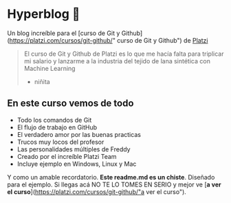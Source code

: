 # Hyperblog 💚
Un blog incre&iacute;ble para el [curso de Git y Github](https://platzi.com/cursos/git-github/" curso de Git y Github") de [Platzi](https://platzi.com/"Platzi")

>El curso de Git y Github de Platzi es lo que me hac&iacute;a falta para triplicar mi salario y lanzarme a la industria del tejido de lana sint&eacute;tica con Machine Learning
> - niñita

## En este curso vemos de todo
* Todo los comandos de Git
* El flujo de trabajo en GitHub
* El verdadero amor por las buenas practicas
* Trucos muy locos del profesor
* Las personalidades m&uacute;ltiples de Freddy
* Creado por el incre&iacute;ble Platzi Team
* Incluye ejemplo en Windows, Linux y Mac

Y como un amable recordatorio. **Este readme.md es un chiste**. Diseñado para el ejemplo. Si llegas ac&aacute; NO TE LO TOMES EN SERIO y mejor ve [**a ver el curso**](https://platzi.com/cursos/git-github/"a ver el curso").